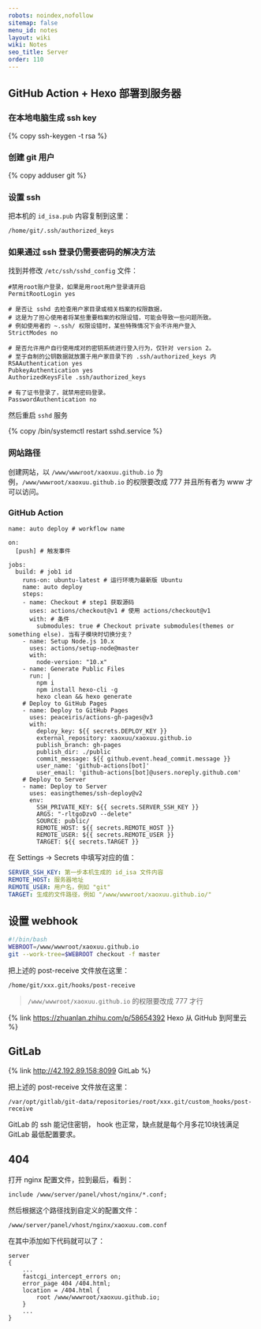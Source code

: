 ```yaml
---
robots: noindex,nofollow
sitemap: false
menu_id: notes
layout: wiki
wiki: Notes
seo_title: Server
order: 110
---
```


## GitHub Action + Hexo 部署到服务器

### 在本地电脑生成 ssh key

{% copy ssh-keygen -t rsa %}

### 创建 git 用户

{% copy adduser git %}

### 设置 ssh

把本机的 `id_isa.pub` 内容复制到这里：

```
/home/git/.ssh/authorized_keys
```

### 如果通过 ssh 登录仍需要密码的解决方法

找到并修改 `/etc/ssh/sshd_config` 文件：

```
#禁用root账户登录，如果是用root用户登录请开启
PermitRootLogin yes

# 是否让 sshd 去检查用户家目录或相关档案的权限数据，
# 这是为了担心使用者将某些重要档案的权限设错，可能会导致一些问题所致。
# 例如使用者的 ~.ssh/ 权限设错时，某些特殊情况下会不许用户登入
StrictModes no

# 是否允许用户自行使用成对的密钥系统进行登入行为，仅针对 version 2。
# 至于自制的公钥数据就放置于用户家目录下的 .ssh/authorized_keys 内
RSAAuthentication yes
PubkeyAuthentication yes
AuthorizedKeysFile .ssh/authorized_keys

# 有了证书登录了，就禁用密码登录。
PasswordAuthentication no
```

然后重启 `sshd` 服务

{% copy /bin/systemctl restart sshd.service %}

### 网站路径

创建网站，以 `/www/wwwroot/xaoxuu.github.io` 为例，`/www/wwwroot/xaoxuu.github.io` 的权限要改成 777 并且所有者为 www 才可以访问。

### GitHub Action

```
name: auto deploy # workflow name

on:
  [push] # 触发事件

jobs:
  build: # job1 id
    runs-on: ubuntu-latest # 运行环境为最新版 Ubuntu
    name: auto deploy
    steps:
    - name: Checkout # step1 获取源码
      uses: actions/checkout@v1 # 使用 actions/checkout@v1
      with: # 条件
        submodules: true # Checkout private submodules(themes or something else). 当有子模块时切换分支？
    - name: Setup Node.js 10.x
      uses: actions/setup-node@master
      with:
        node-version: "10.x"
    - name: Generate Public Files
      run: |
        npm i
        npm install hexo-cli -g
        hexo clean && hexo generate
    # Deploy to GitHub Pages
    - name: Deploy to GitHub Pages
      uses: peaceiris/actions-gh-pages@v3
      with:
        deploy_key: ${{ secrets.DEPLOY_KEY }}
        external_repository: xaoxuu/xaoxuu.github.io
        publish_branch: gh-pages
        publish_dir: ./public
        commit_message: ${{ github.event.head_commit.message }}
        user_name: 'github-actions[bot]'
        user_email: 'github-actions[bot]@users.noreply.github.com'
    # Deploy to Server
    - name: Deploy to Server
      uses: easingthemes/ssh-deploy@v2
      env:
        SSH_PRIVATE_KEY: ${{ secrets.SERVER_SSH_KEY }}
        ARGS: "-rltgoDzvO --delete"
        SOURCE: public/
        REMOTE_HOST: ${{ secrets.REMOTE_HOST }}
        REMOTE_USER: ${{ secrets.REMOTE_USER }}
        TARGET: ${{ secrets.TARGET }}
```

在 Settings -> Secrets 中填写对应的值：

```yaml
SERVER_SSH_KEY: 第一步本机生成的 id_isa 文件内容
REMOTE_HOST: 服务器地址
REMOTE_USER: 用户名，例如 "git"
TARGET: 生成的文件路径，例如 "/www/wwwroot/xaoxuu.github.io/"
```

## 设置 webhook

```bash post-receive
#!/bin/bash
WEBROOT=/www/wwwroot/xaoxuu.github.io
git --work-tree=$WEBROOT checkout -f master
```

把上述的 post-receive 文件放在这里：

```
/home/git/xxx.git/hooks/post-receive
```

> `/www/wwwroot/xaoxuu.github.io` 的权限要改成 777 才行


{% link https://zhuanlan.zhihu.com/p/58654392 Hexo 从 GitHub 到阿里云 %}

## GitLab

{% link http://42.192.89.158:8099 GitLab %}

把上述的 post-receive 文件放在这里：

```
/var/opt/gitlab/git-data/repositories/root/xxx.git/custom_hooks/post-receive
```

GitLab 的 ssh 能记住密钥， hook 也正常，缺点就是每个月多花10块钱满足 GitLab 最低配置要求。

## 404

打开 nginx 配置文件，拉到最后，看到：
```
include /www/server/panel/vhost/nginx/*.conf;
```

然后根据这个路径找到自定义的配置文件：
```
/www/server/panel/vhost/nginx/xaoxuu.com.conf
```

在其中添加如下代码就可以了：
```
server
{
    ...
    fastcgi_intercept_errors on;
    error_page 404 /404.html;
    location = /404.html {
        root /www/wwwroot/xaoxuu.github.io;
    }
    ...
}
```
